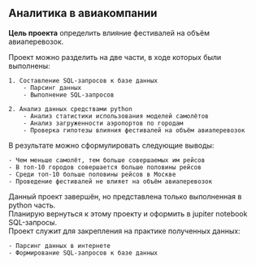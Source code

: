## Аналитика в авиакомпании  

**Цель проекта** определить влияние фестивалей на объём авиаперевозок.  

Проект можно разделить на две части, в ходе которых были выполнены:  

	1. Составление SQL-запросов к базе данных  
		- Парсинг данных
		- Выполнение SQL-запросов

	2. Анализ данных средствами python  
		- Анализ статистики использования моделей самолётов
		- Анализ загруженности аэропортов по городам
		- Проверка гипотезы влияния фестивалей на объём авиаперевозок

В результате можно сформулировать следующие выводы:  

	- Чем меньше самолёт, тем больше совершаемых им рейсов
	- В топ-10 городов совершается больше половины рейсов
	- Среди топ-10 больше половины рейсов в Москве
	- Проведение фестивалей не влияет на объём авиаперевозок

Данный проект завершён, но представлена только выполненная в python часть.  
Планирую вернуться к этому проекту и оформить в jupiter notebook SQL-запросы.  
Проект служит для закрепления на практике полученных данных:

	- Парсинг данных в интернете
	- Формирование SQL-запросов к базе данных

 
